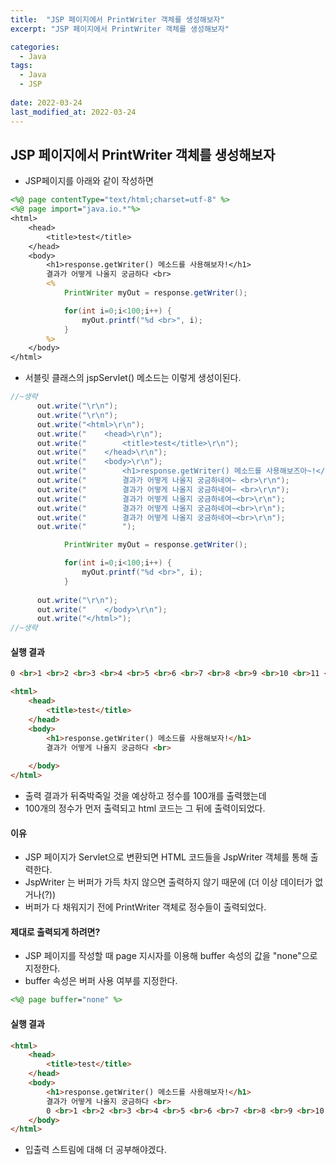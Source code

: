 ```yaml
---
title:  "JSP 페이지에서 PrintWriter 객체를 생성해보자"
excerpt: "JSP 페이지에서 PrintWriter 객체를 생성해보자"

categories:
  - Java
tags:
  - Java
  - JSP
 
date: 2022-03-24
last_modified_at: 2022-03-24
---
```


## JSP 페이지에서 PrintWriter 객체를 생성해보자

- JSP페이지를 아래와 같이 작성하면

```jsp
<%@ page contentType="text/html;charset=utf-8" %>
<%@ page import="java.io.*"%>
<html>
    <head>
        <title>test</title>
    </head>
    <body>
        <h1>response.getWriter() 메소드를 사용해보자!</h1>
        결과가 어떻게 나올지 궁금하다 <br>
        <%
            PrintWriter myOut = response.getWriter();

            for(int i=0;i<100;i++) {
                myOut.printf("%d <br>", i);
            }
        %>
    </body>
</html>
```

- 서블릿 클래스의 jspServlet() 메소드는 이렇게 생성이된다.

```java
//~생략
      out.write("\r\n");
      out.write("\r\n");
      out.write("<html>\r\n");
      out.write("    <head>\r\n");
      out.write("        <title>test</title>\r\n");
      out.write("    </head>\r\n");
      out.write("    <body>\r\n");
      out.write("        <h1>response.getWriter() 메소드를 사용해보즈아~!</h1>\r\n");
      out.write("        결과가 어떻게 나올지 궁금하네여~ <br>\r\n");
      out.write("        결과가 어떻게 나올지 궁금하네여~ <br>\r\n");
      out.write("        결과가 어떻게 나올지 궁금하네여~<br>\r\n");
      out.write("        결과가 어떻게 나올지 궁금하네여~<br>\r\n");
      out.write("        결과가 어떻게 나올지 궁금하네여~<br>\r\n");
      out.write("        ");

            PrintWriter myOut = response.getWriter();

            for(int i=0;i<100;i++) {
                myOut.printf("%d <br>", i);
            }
        
      out.write("\r\n");
      out.write("    </body>\r\n");
      out.write("</html>");
//~생략
```



#### 실행 결과

```html
0 <br>1 <br>2 <br>3 <br>4 <br>5 <br>6 <br>7 <br>8 <br>9 <br>10 <br>11 <br>12 <br>13 <br>14 <br>15 <br>16 <br>17 <br>18 <br>19 <br>20 <br>21 <br>22 <br>23 <br>24 <br>25 <br>26 <br>27 <br>28 <br>29 <br>30 <br>31 <br>32 <br>33 <br>34 <br>35 <br>36 <br>37 <br>38 <br>39 <br>40 <br>41 <br>42 <br>43 <br>44 <br>45 <br>46 <br>47 <br>48 <br>49 <br>50 <br>51 <br>52 <br>53 <br>54 <br>55 <br>56 <br>57 <br>58 <br>59 <br>60 <br>61 <br>62 <br>63 <br>64 <br>65 <br>66 <br>67 <br>68 <br>69 <br>70 <br>71 <br>72 <br>73 <br>74 <br>75 <br>76 <br>77 <br>78 <br>79 <br>80 <br>81 <br>82 <br>83 <br>84 <br>85 <br>86 <br>87 <br>88 <br>89 <br>90 <br>91 <br>92 <br>93 <br>94 <br>95 <br>96 <br>97 <br>98 <br>99 <br>

<html>
    <head>
        <title>test</title>
    </head>
    <body>
        <h1>response.getWriter() 메소드를 사용해보자!</h1>
        결과가 어떻게 나올지 궁금하다 <br>
        
    </body>
</html>
```

- 출력 결과가 뒤죽박죽일 것을 예상하고 정수를 100개를 출력했는데
- 100개의 정수가 먼저 출력되고 html 코드는 그 뒤에 출력이되었다.

#### 이유

- JSP 페이지가 Servlet으로 변환되면 HTML 코드들을 JspWriter 객체를 통해 출력한다.
- JspWriter 는 버퍼가 가득 차지 않으면 출력하지 않기 때문에 (더 이상 데이터가 없거나(?))
- 버퍼가 다 채워지기 전에 PrintWriter 객체로 정수들이 출력되었다.

#### 제대로 출력되게 하려면?

- JSP 페이지를 작성할 때 page 지시자를 이용해 buffer 속성의 값을 "none"으로 지정한다.
- buffer 속성은 버퍼 사용 여부를 지정한다.

```jsp
<%@ page buffer="none" %>
```

#### 실행 결과

```html
<html>
    <head>
        <title>test</title>
    </head>
    <body>
        <h1>response.getWriter() 메소드를 사용해보자!</h1>
        결과가 어떻게 나올지 궁금하다 <br>
        0 <br>1 <br>2 <br>3 <br>4 <br>5 <br>6 <br>7 <br>8 <br>9 <br>10 <br>11 <br>12 <br>13 <br>14 <br>15 <br>16 <br>17 <br>18 <br>19 <br>20 <br>21 <br>22 <br>23 <br>24 <br>25 <br>26 <br>27 <br>28 <br>29 <br>30 <br>31 <br>32 <br>33 <br>34 <br>35 <br>36 <br>37 <br>38 <br>39 <br>40 <br>41 <br>42 <br>43 <br>44 <br>45 <br>46 <br>47 <br>48 <br>49 <br>50 <br>51 <br>52 <br>53 <br>54 <br>55 <br>56 <br>57 <br>58 <br>59 <br>60 <br>61 <br>62 <br>63 <br>64 <br>65 <br>66 <br>67 <br>68 <br>69 <br>70 <br>71 <br>72 <br>73 <br>74 <br>75 <br>76 <br>77 <br>78 <br>79 <br>80 <br>81 <br>82 <br>83 <br>84 <br>85 <br>86 <br>87 <br>88 <br>89 <br>90 <br>91 <br>92 <br>93 <br>94 <br>95 <br>96 <br>97 <br>98 <br>99 <br>
    </body>
</html>
```

- 입출력 스트림에 대해 더 공부해야겠다.

